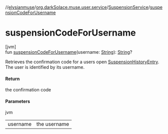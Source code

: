 //[elysianmuse](../../../index.md)/[org.darkSolace.muse.user.service](../index.md)/[SuspensionService](index.md)/[suspensionCodeForUsername](suspension-code-for-username.md)

# suspensionCodeForUsername

[jvm]\
fun [suspensionCodeForUsername](suspension-code-for-username.md)(username: [String](https://kotlinlang.org/api/latest/jvm/stdlib/kotlin/-string/index.html)): [String](https://kotlinlang.org/api/latest/jvm/stdlib/kotlin/-string/index.html)?

Retrieves the confirmation code for a users open [SuspensionHistoryEntry](../../org.darkSolace.muse.user.model/-suspension-history-entry/index.md). The user is identified by its username.

#### Return

the confirmation code

#### Parameters

jvm

| | |
|---|---|
| username | the username |
